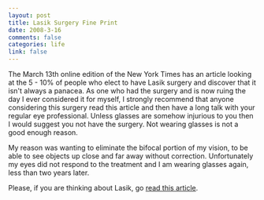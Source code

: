 ```yaml
--- 
layout: post
title: Lasik Surgery Fine Print
date: 2008-3-16
comments: false
categories: life
link: false
---
```

The March 13th online edition of the New York Times has an article looking at the 5 - 10% of people who elect to have Lasik surgery and discover that it isn't always a panacea.  As one who had the surgery and is now ruing the day I ever considered it for myself, I strongly recommend that anyone considering this surgery read this article and then have a long talk with your regular eye professional.  Unless glasses are somehow injurious to you then I would suggest you not have the surgery.  Not wearing glasses is not a good enough reason.

My reason was wanting to eliminate the bifocal portion of my vision, to be able to see objects up close and far away without correction.  Unfortunately my eyes did not respond to the treatment and I am wearing glasses again, less than two years later.

Please, if you are thinking about Lasik, go <a href="http://www.nytimes.com/2008/03/13/fashion/13SKIN.html?pagewanted=1&amp;ei=5070&amp;en=4656a9e8333fdb16&amp;ex=1206072000&amp;emc=eta1" title="Lasik Surgery: When the Fine Print Applies to You">read this article</a>.
